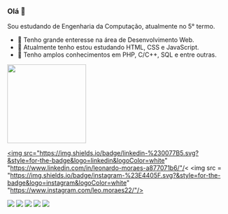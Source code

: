 

### Olá 👋
Sou estudando de Engenharia da Computação, atualmente no 5° termo.
- 🔭 Tenho grande enteresse na área de Desenvolvimento Web.
- 🌱 Atualmente tenho estou estudando HTML, CSS e JavaScript.
- 🤝 Tenho amplos conhecimentos em PHP, C/C++, SQL e entre outras. 

 <a href="https://github.com/LeoMoraes22">
  <img height = "180em" src = "https://github-readme-stats.vercel.app/api?username=LeoMoraes22&show_icons=true&theme=cobalt&include_all_commits=true&count_private=true" />
   </p>

<img src="https://img.shields.io/badge/linkedin-%230077B5.svg?&style=for-the-badge&logo=linkedin&logoColor=white" "https://www.linkedin.com/in/leonardo-moraes-a877071b6/"/< <img src = "https://img.shields.io/badge/instagram-%23E4405F.svg?&style=for-the-badge&logo=instagram&logoColor=white" "https://www.instagram.com/leo.moraes22/"/>

[<img src="https://img.shields.io/badge/twitter-%231DA1F2.svg?&style=for-the-badge&logo=twitter&logoColor=white" />](https://twitter.com/USERNAME) [<img src="https://img.shields.io/badge/medium-%2312100E.svg?&style=for-the-badge&logo=medium&logoColor=white" />](https://medium.com/USERNAME)  [<img src="https://img.shields.io/badge/linkedin-%230077B5.svg?&style=for-the-badge&logo=linkedin&logoColor=white" />](https://www.linkedin.com/in/USERNAME/) [<img src = "https://img.shields.io/badge/instagram-%23E4405F.svg?&style=for-the-badge&logo=instagram&logoColor=white">](https://www.instagram.com/USERNAME/) [<img src = "https://img.shields.io/badge/facebook-%231877F2.svg?&style=for-the-badge&logo=facebook&logoColor=white">](https://www.facebook.com/USERNAME)

